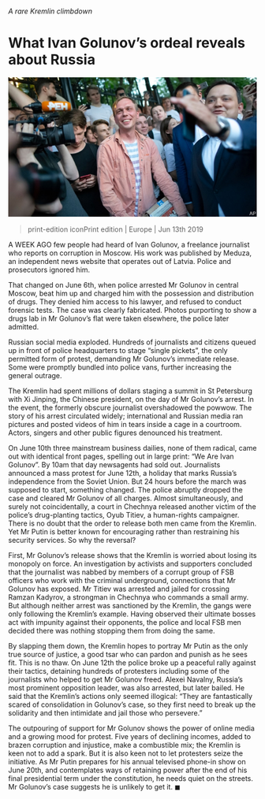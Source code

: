 ###### A rare Kremlin climbdown

# What Ivan Golunov’s ordeal reveals about Russia 

![image](images/20190615_eup002.jpg) 

> print-edition iconPrint edition | Europe | Jun 13th 2019 

A  WEEK AGO few people had heard of Ivan Golunov, a freelance journalist who reports on corruption in Moscow. His work was published by Meduza, an independent news website that operates out of Latvia. Police and prosecutors ignored him. 

That changed on June 6th, when police arrested Mr Golunov in central Moscow, beat him up and charged him with the possession and distribution of drugs. They denied him access to his lawyer, and refused to conduct forensic tests. The case was clearly fabricated. Photos purporting to show a drugs lab in Mr Golunov’s flat were taken elsewhere, the police later admitted. 

Russian social media exploded. Hundreds of journalists and citizens queued up in front of police headquarters to stage “single pickets”, the only permitted form of protest, demanding Mr Golunov’s immediate release. Some were promptly bundled into police vans, further increasing the general outrage. 

The Kremlin had spent millions of dollars staging a summit in St Petersburg with Xi Jinping, the Chinese president, on the day of Mr Golunov’s arrest. In the event, the formerly obscure journalist overshadowed the powwow. The story of his arrest circulated widely; international and Russian media ran pictures and posted videos of him in tears inside a cage in a courtroom. Actors, singers and other public figures denounced his treatment. 

On June 10th three mainstream business dailies, none of them radical, came out with identical front pages, spelling out in large print: “We Are Ivan Golunov”. By 10am that day newsagents had sold out. Journalists announced a mass protest for June 12th, a holiday that marks Russia’s independence from the Soviet Union. But 24 hours before the march was supposed to start, something changed. The police abruptly dropped the case and cleared Mr Golunov of all charges. Almost simultaneously, and surely not coincidentally, a court in Chechnya released another victim of the police’s drug-planting tactics, Oyub Titiev, a human-rights campaigner. There is no doubt that the order to release both men came from the Kremlin. Yet Mr Putin is better known for encouraging rather than restraining his security services. So why the reversal? 

First, Mr Golunov’s release shows that the Kremlin is worried about losing its monopoly on force. An investigation by activists and supporters concluded that the journalist was nabbed by members of a corrupt group of FSB officers who work with the criminal underground, connections that Mr Golunov has exposed. Mr Titiev was arrested and jailed for crossing Ramzan Kadyrov, a strongman in Chechnya who commands a small army. But although neither arrest was sanctioned by the Kremlin, the gangs were only following the Kremlin’s example. Having observed their ultimate bosses act with impunity against their opponents, the police and local FSB men decided there was nothing stopping them from doing the same. 

By slapping them down, the Kremlin hopes to portray Mr Putin as the only true source of justice, a good tsar who can pardon and punish as he sees fit. This is no thaw. On June 12th the police broke up a peaceful rally against their tactics, detaining hundreds of protesters including some of the journalists who helped to get Mr Golunov freed. Alexei Navalny, Russia’s most prominent opposition leader, was also arrested, but later bailed. He said that the Kremlin’s actions only seemed illogical: “They are fantastically scared of consolidation in Golunov’s case, so they first need to break up the solidarity and then intimidate and jail those who persevere.” 

The outpouring of support for Mr Golunov shows the power of online media and a growing mood for protest. Five years of declining incomes, added to brazen corruption and injustice, make a combustible mix; the Kremlin is keen not to add a spark. But it is also keen not to let protesters seize the initiative. As Mr Putin prepares for his annual televised phone-in show on June 20th, and contemplates ways of retaining power after the end of his final presidential term under the constitution, he needs quiet on the streets. Mr Golunov’s case suggests he is unlikely to get it. ◼ 

